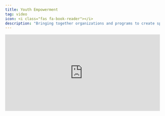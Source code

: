 ```yaml
---
title: Youth Empowerment
tag: video
icon: <i class="fas fa-book-reader"></i>
description: "Bringing together organizations and programs to create spaces for youth to explore, define, and pursue their own interests."
---
```

<iframe src="https://player.vimeo.com/video/107354409"
frameborder="0" width="100%" height="250" webkitallowfullscreen mozallowfullscreen allowfullscreen></iframe>
